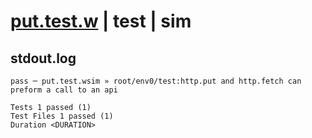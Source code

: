 # [put.test.w](../../../../../../examples/tests/sdk_tests/api/put.test.w) | test | sim

## stdout.log
```log
pass ─ put.test.wsim » root/env0/test:http.put and http.fetch can preform a call to an api
 
Tests 1 passed (1)
Test Files 1 passed (1)
Duration <DURATION>
```

